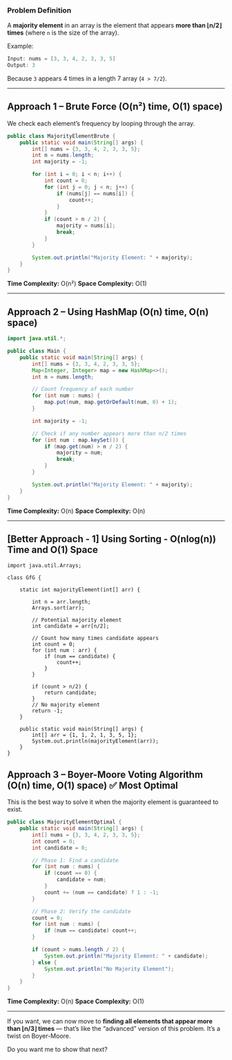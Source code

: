 ### **Problem Definition**

A **majority element** in an array is the element that appears **more than ⌊n/2⌋ times** (where `n` is the size of the array).

Example:

```java
Input: nums = [3, 3, 4, 2, 3, 3, 5]
Output: 3
```

Because `3` appears 4 times in a length 7 array (`4 > 7/2`).

---

## **Approach 1 – Brute Force (O(n²) time, O(1) space)**

We check each element’s frequency by looping through the array.

```java
public class MajorityElementBrute {
    public static void main(String[] args) {
        int[] nums = {3, 3, 4, 2, 3, 3, 5};
        int n = nums.length;
        int majority = -1;

        for (int i = 0; i < n; i++) {
            int count = 0;
            for (int j = 0; j < n; j++) {
                if (nums[j] == nums[i]) {
                    count++;
                }
            }
            if (count > n / 2) {
                majority = nums[i];
                break;
            }
        }

        System.out.println("Majority Element: " + majority);
    }
}
```

**Time Complexity:** O(n²)
**Space Complexity:** O(1)

---

## **Approach 2 – Using HashMap (O(n) time, O(n) space)**

```java
import java.util.*;

public class Main {
    public static void main(String[] args) {
        int[] nums = {3, 3, 4, 2, 3, 3, 5};
        Map<Integer, Integer> map = new HashMap<>();
        int n = nums.length;

        // Count frequency of each number
        for (int num : nums) {
            map.put(num, map.getOrDefault(num, 0) + 1);
        }

        int majority = -1;

        // Check if any number appears more than n/2 times
        for (int num : map.keySet()) {
            if (map.get(num) > n / 2) {
                majority = num;
                break;
            }
        }

        System.out.println("Majority Element: " + majority);
    }
}

```

**Time Complexity:** O(n)
**Space Complexity:** O(n)

---
## [Better Approach - 1] Using Sorting - O(nlog(n)) Time and O(1) Space

```
import java.util.Arrays;

class GfG {

    static int majorityElement(int[] arr) {

        int n = arr.length;
        Arrays.sort(arr);
        
        // Potential majority element
        int candidate = arr[n/2];  
        
        // Count how many times candidate appears
        int count = 0;
        for (int num : arr) {
            if (num == candidate) {
                count++;
            }
        }
    
        if (count > n/2) {
            return candidate;
        }
        // No majority element
        return -1;  
    }

    public static void main(String[] args) {
        int[] arr = {1, 1, 2, 1, 3, 5, 1};
        System.out.println(majorityElement(arr));
    }
}
```
## **Approach 3 – Boyer-Moore Voting Algorithm (O(n) time, O(1) space)** ✅ **Most Optimal**

This is the best way to solve it when the majority element is guaranteed to exist.

```java
public class MajorityElementOptimal {
    public static void main(String[] args) {
        int[] nums = {3, 3, 4, 2, 3, 3, 5};
        int count = 0;
        int candidate = 0;

        // Phase 1: Find a candidate
        for (int num : nums) {
            if (count == 0) {
                candidate = num;
            }
            count += (num == candidate) ? 1 : -1;
        }

        // Phase 2: Verify the candidate
        count = 0;
        for (int num : nums) {
            if (num == candidate) count++;
        }

        if (count > nums.length / 2) {
            System.out.println("Majority Element: " + candidate);
        } else {
            System.out.println("No Majority Element");
        }
    }
}
```

**Time Complexity:** O(n)
**Space Complexity:** O(1)

---

If you want, we can now move to **finding all elements that appear more than ⌊n/3⌋ times** — that’s like the “advanced” version of this problem.
It’s a twist on Boyer-Moore.

Do you want me to show that next?
